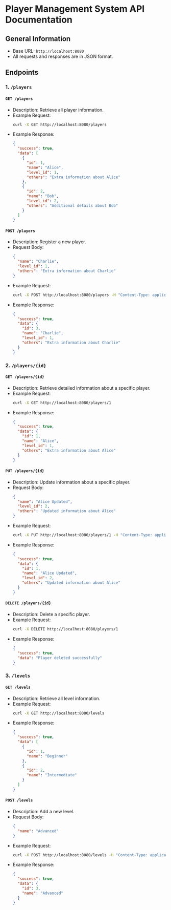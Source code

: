 # Player Management System API Documentation

## General Information

- Base URL: `http://localhost:8080`
- All requests and responses are in JSON format.

## Endpoints

### 1. `/players`

#### `GET /players`
- Description: Retrieve all player information.
- Example Request:
  ```bash
  curl -X GET http://localhost:8080/players
  ```
- Example Response:
  ```json
  {
    "success": true,
    "data": [
      {
        "id": 1,
        "name": "Alice",
        "level_id": 1,
        "others": "Extra information about Alice"
      },
      {
        "id": 2,
        "name": "Bob",
        "level_id": 2,
        "others": "Additional details about Bob"
      }
    ]
  }
  ```

#### `POST /players`
- Description: Register a new player.
- Request Body:
  ```json
  {
    "name": "Charlie",
    "level_id": 1,
    "others": "Extra information about Charlie"
  }
  ```
- Example Request:
  ```bash
  curl -X POST http://localhost:8080/players -H "Content-Type: application/json" -d '{"name": "Charlie", "level": {"id": 1, "name": "Beginner"}, "others": "Extra information about Charlie"}'
  ```
- Example Response:
  ```json
  {
    "success": true,
    "data": {
      "id": 3,
      "name": "Charlie",
      "level_id": 1,
      "others": "Extra information about Charlie"
    }
  }
  ```

### 2. `/players/{id}`

#### `GET /players/{id}`
- Description: Retrieve detailed information about a specific player.
- Example Request:
  ```bash
  curl -X GET http://localhost:8080/players/1
  ```
- Example Response:
  ```json
  {
    "success": true,
    "data": {
      "id": 1,
      "name": "Alice",
      "level_id": 1,
      "others": "Extra information about Alice"
    }
  }
  ```

#### `PUT /players/{id}`
- Description: Update information about a specific player.
- Request Body:
  ```json
  {
    "name": "Alice Updated",
    "level_id": 2,
    "others": "Updated information about Alice"
  }
  ```
- Example Request:
  ```bash
  curl -X PUT http://localhost:8080/players/1 -H "Content-Type: application/json" -d '{"name": "Alice Updated", "level": {"id": 2, "name": "Intermediate"}, "others": "Updated information about Alice"}'
  ```
- Example Response:
  ```json
  {
    "success": true,
    "data": {
      "id": 1,
      "name": "Alice Updated",
      "level_id": 2,
      "others": "Updated information about Alice"
    }
  }
  ```

#### `DELETE /players/{id}`
- Description: Delete a specific player.
- Example Request:
  ```bash
  curl -X DELETE http://localhost:8080/players/1
  ```
- Example Response:
  ```json
  {
    "success": true,
    "data": "Player deleted successfully"
  }
  ```

### 3. `/levels`

#### `GET /levels`
- Description: Retrieve all level information.
- Example Request:
  ```bash
  curl -X GET http://localhost:8080/levels
  ```
- Example Response:
  ```json
  {
    "success": true,
    "data": [
      {
        "id": 1,
        "name": "Beginner"
      },
      {
        "id": 2,
        "name": "Intermediate"
      }
    ]
  }
  ```

#### `POST /levels`
- Description: Add a new level.
- Request Body:
  ```json
  {
    "name": "Advanced"
  }
  ```
- Example Request:
  ```bash
  curl -X POST http://localhost:8080/levels -H "Content-Type: application/json" -d '{"name": "Advanced"}'
  ```
- Example Response:
  ```json
  {
    "success": true,
    "data": {
      "id": 3,
      "name": "Advanced"
    }
  }
  ```
```